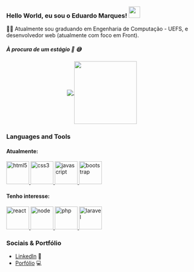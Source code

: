 ### Hello World, eu sou o Eduardo Marques! <img src="https://raw.githubusercontent.com/iampavangandhi/iampavangandhi/master/gifs/Hi.gif" width="30px"></h2>

👨‍💻  Atualmente sou graduando em Engenharia de Computação - UEFS, e desenvolvedor web (atualmente com foco em Front).

##### À procura de um estágio :eyes: :sweat_smile:

<p align="center">
  <a href="https://github.com/dukmarques/github-readme-stats">
    <img
      align="center"
      src="https://github-readme-stats.vercel.app/api/top-langs/?username=dukmarques&layout=compact"
    />
  </a>
  <a href="https://github.com/dukmarques/github-readme-stats">
    <img
      align="center"
      height="165"
      src="https://github-readme-stats.vercel.app/api?username=dukmarques&count_private=true&show_icons=true&custom_title=Github%20Status&hide=issues"
    />
  </a>
</p>

### Languages and Tools

#### Atualmente:

<p align="left">
  <a href="https://developer.mozilla.org/pt-BR/docs/Web/HTML/HTML5" target="_blank">
    <img
      src="https://devicons.github.io/devicon/devicon.git/icons/html5/html5-original-wordmark.svg"
      alt="html5"
      width="60"
      height="60"
    />
  </a>
  
  <a href="https://developer.mozilla.org/pt-BR/docs/Web/CSS" target="_blank">
    <img
      src="https://devicons.github.io/devicon/devicon.git/icons/css3/css3-original-wordmark.svg"
      alt="css3"
      width="60"
      height="60"
    />
  </a>

  <a href="https://developer.mozilla.org/pt-BR/docs/Aprender/JavaScript" target="_blank">
    <img
      src="https://devicons.github.io/devicon/devicon.git/icons/javascript/javascript-original.svg"
      alt="javascript"
      width="60"
      height="60"
    />
  </a>

  <a href="https://getbootstrap.com/" target="_blank">
    <img
      src="https://devicons.github.io/devicon/devicon.git/icons/bootstrap/bootstrap-plain-wordmark.svg"
      alt="bootstrap"
      width="60"
      height="60"
    />
  </a>
</p>

#### Tenho interesse: 

<p align="left">
  <a href="https://pt-br.reactjs.org/" target="_blank">
    <img
      src="https://devicons.github.io/devicon/devicon.git/icons/react/react-original-wordmark.svg"
      alt="react"
      width="60"
      height="60"
    />
  </a>

  <a href="https://nodejs.org/pt-br/" target="_blank">
    <img
      src="https://devicons.github.io/devicon/devicon.git/icons/nodejs/nodejs-original-wordmark.svg"
      alt="node"
      width="60"
      height="60"
    />
  </a>
  
  <a href="https://www.php.net/manual/pt_BR/intro-whatis.php" target="_blank">
    <img
      src="https://devicons.github.io/devicon/devicon.git/icons/php/php-original.svg"
      alt="php"
      width="60"
      height="60"
    />
  </a>

  <a href="https://laravel.com/" target="_blank">
    <img
      src="https://devicons.github.io/devicon/devicon.git/icons/laravel/laravel-plain-wordmark.svg"
      alt="laravel"
      width="60"
      height="60"
    />
  </a>
</p>

### Sociais & Portfólio

- <a href="https://www.linkedin.com/in/dukmarques/">LinkedIn</a> 💼 
- <a href="https://dukmarques.github.io/">Porfólio</a> :computer:
